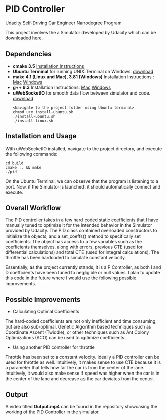 # PID Controller
Udacity Self-Driving Car Engineer Nanodegree Program

This project involves the a Simulator developed by Udacity which can be downloaded [here](https://github.com/udacity/self-driving-car-sim/releases).

## Dependencies

* **cmake 3.5** [Installation Instructions](https://cmake.org/install/)
* **Ubuntu Terminal** for running UNIX Terminal on Windows. [download](https://aka.ms/wslubuntu2004) 
* **make 4.1 (Linux and Mac), 3.81 (Windows)**  Installation Instructions : [Mac](https://developer.apple.com/xcode/features/) [Windows](http://gnuwin32.sourceforge.net/packages/make.html)
* **g++ 9.3** Installation Instructions: [Mac](https://developer.apple.com/xcode/features/) [Windows](http://www.mingw.org/) 
* **uWebSocketIO** for smooth data flow between simulator and code. [download](https://github.com/uWebSockets/uWebSockets)  
    ```
    <Navigate to the project folder using Ubuntu terminal>
    chmod u+x install-ubuntu.sh
    ./install-ubuntu.sh
    ./install-linux.sh
    ```

## Installation and Usage

With uWebSocketIO installed, navigate to the project directory, and execute the following commands:
```
cd build
cmake .. && make
./pid
```
On the Ubuntu Terminal, we can observe that the program is listening to a port. Now, if the Simulator is launched, it should automatically connect and execute.

## Overall Workflow

The PID controller takes in a few hard coded static coefficients that I have manually tuned to optimize it for the intended behavior in the Simulator provided by Udacity.
The PID class contained overloaded constructors to initialize the objects, and a set_coeffs() method to specifically set coefficients. The object has access to a few variables 
such as the coefficients themselves, along with errors, previous CTE (used for differential calculations) and total CTE (used for integral calculations). The throttle has been 
hardcoded to simulate constant velocity.

Essentially, as the project currently stands, it is a P Controller, as both I and D coefficients have been tuned to negligible or null values. I plan to update this code in the future where I would use the following possible improvements.

## Possible Improvements

* Calculating Optimal Coefficients

The hard-coded coefficients are not only inefficient and time consuming, but are also sub-optimal. Genetic Algorithm based techniques such as Coordinate Ascent (Twiddle), or other techniques such as Ant Colony Optimizations (ACO) can be used to optimize coefficients.

* Using another PID controller for throttle

Throttle has been set to a constant velocity. Ideally a PID controller can be used for throttle as well. Intuitively, it makes sense to use CTE because it is a parameter that tells how far the car is from the center of the lane. Intuitively, it would also make sense if speed was higher when the car is in the center of the lane and decrease as the car deviates from the center. 

## Output

A video titled **Output.mp4** can be found in the repository showcasing the working of the PID Controller in the simulator.
